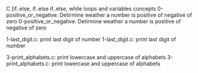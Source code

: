 C [if..else, if..else if..else, while loops and variables concepts 
0-positive_or_negative: Detirmine weather a number is positive of negative of zero
0-positive_or_negative: Detirmine weather a number is positive of negative of zero

1-last_digit.c: print last digit of number
1-last_digit.c: print last digit of number

3-print_alphabets.c: print lowercase and uppercase of alphabets
3-print_alphabets.c: print lowercase and uppercase of alphabets

